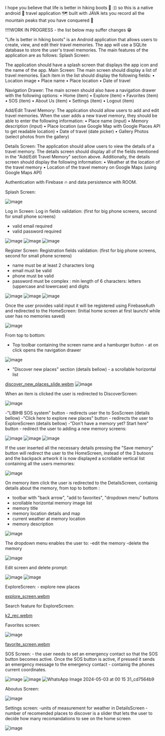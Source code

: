 I hope you believe that life is better in hiking boots 🥾 :)) so this is a native android 📱 travel application 🗺 built with JAVA lets you record all the mountain peaks that you have conquered 🗻

‼‼WORK IN PROGRESS - the list below may suffer changes 😁

"Life is better in hiking boots" is an Android application that allows users to create, view, and edit their travel memories. The app will use a SQLite database to store the user's travel memories. The main features of the application are as follows: Splash Screen:

The application should have a splash screen that displays the app icon and the name of the app.
Main Screen: The main screen should display a list of travel memories. Each item in the list should display the following fields:
• Location image 
• Place name 
• Place location 
• Date of travel

Navigation Drawer: The main screen should also have a navigation drawer with the following options: 
• Home (item) 
• Explore (item) 
• Favorites (item) 
• SOS (item) 
• About Us (item) 
• Settings (item) 
• Logout (item) 

Add/Edit Travel Memory:
The application should allow users to add and edit travel memories. When the user adds a new travel memory, they should be able to enter the following information: 
• Place name (input) 
• Memory description (input) 
• Place location (use Google Map with Google Places API to get readable location) 
• Date of travel (date picker) 
• Gallery Photos (select photos from the gallery)

Details Screen:
The application should allow users to view the details of a travel memory. The details screen should display all of the fields mentioned in the "Add/Edit Travel Memory" section above. 
Additionally, the details screen should display the following information: • Weather at the location of the travel memory • Location of the travel memory on Google Maps (using Google Maps API)

Authentication with Firebase 🔥 and data persistence with ROOM.

Splash Screen:

![image](https://github.com/SergiuDornea/LIBIHB-JAVA-TravelMemoriesApp/assets/88648596/eecb94ea-4d4b-4e61-8585-98752770f937)

Log in Screen: 
Log in fields validation: (first for big phone screens, second for small phone screens)
- valid email required
- valid password required

![image](https://github.com/SergiuDornea/LIBIHB-JAVA-TravelMemoriesApp/assets/88648596/aa61076d-4e37-4cc8-98ef-a67d4a807169) ![image](https://github.com/SergiuDornea/LIBIHB-JAVA-TravelMemoriesApp/assets/88648596/3c900da1-5a75-40ff-a335-83e6aea0c351) ![image](https://github.com/SergiuDornea/LIBIHB-JAVA-TravelMemoriesApp/assets/88648596/fa1eec16-43ab-4f4e-92a6-f05ae74bae37)

Register Screen:
Registration fields validation: (first for big phone screens, second for small phone screens)
- name must be at least 2 characters long
- email must be valid
- phone must be valid
- password must be complex : min length of 6 characters: letters (uppercase and lowercase) and digits
  
![image](https://github.com/SergiuDornea/LIBIHB-JAVA-TravelMemoriesApp/assets/88648596/a3f13f8f-6663-49f1-84b7-468c75fa9f87) ![image](https://github.com/SergiuDornea/LIBIHB-JAVA-TravelMemoriesApp/assets/88648596/4ffb11b5-7562-4420-a7d9-39ad71460f77)  ![image](https://github.com/SergiuDornea/LIBIHB-JAVA-TravelMemoriesApp/assets/88648596/57f0a222-eb25-4319-88b0-040c5ec35ea1)

 
Once the user provides valid input it will be registered using FirebaseAuth and redirected to the HomeScreen: 
(Initial home screen at first launch/ while user has no memories saved)

![image](https://github.com/SergiuDornea/LIBIHB-JAVA-TravelMemoriesApp/assets/88648596/195e3c22-d46f-4d0b-b291-e20c3dbf2ca1)

From top to bottom: 
- Top toolbar containing the screen name and a hamburger button - at on click opens the navigation drawer

![image](https://github.com/SergiuDornea/LIBIHB-JAVA-TravelMemoriesApp/assets/88648596/43b339c9-1f52-493a-b2e7-f1cb6e9f28dd)


- "Discover new places" section (details bellow) - a scrollable horizontal list

[discover_new_places_slide.webm](https://github.com/SergiuDornea/LIBIHB-JAVA-TravelMemoriesApp/assets/88648596/2250c614-eb8f-49d0-a117-9f23e2b11108)   ![image](https://github.com/SergiuDornea/LIBIHB-JAVA-TravelMemoriesApp/assets/88648596/cbbe54ff-c55e-46b5-8ce1-cfdffe5bb535)


When an item is clicked the user is redirected to DiscoverScreen:

![image](https://github.com/SergiuDornea/LIBIHB-JAVA-TravelMemoriesApp/assets/88648596/b3165fd4-1734-4d30-9ba0-e20e92ef6578)

-"LIBIHB SOS system" button - redirects user the to SosScreen (details bellow)
-"Click here to explore new places" button - redirects the user to ExploreScreen (details bellow)
-"Don't have a memory yet? Start here" button - redirect the user to adding a new memory screens:

![image](https://github.com/SergiuDornea/LIBIHB-JAVA-TravelMemoriesApp/assets/88648596/12e25cfe-c0d8-4339-9d50-d17a5599f0bb)     ![image](https://github.com/SergiuDornea/LIBIHB-JAVA-TravelMemoriesApp/assets/88648596/9c0de282-72c5-4b61-ac52-03d01a8ecddb)     ![image](https://github.com/SergiuDornea/LIBIHB-JAVA-TravelMemoriesApp/assets/88648596/1b52b8ba-e9e2-49a0-8eb2-a942a3fbf23f)

If the user inserted all the necessary details pressing the "Save memory" button will redirect the user to the HomeScreen,
instead of the 3 butoons and the backpack artwork it is now displayed a scrollable vertical list containing all the users memories:

![image](https://github.com/SergiuDornea/LIBIHB-JAVA-TravelMemoriesApp/assets/88648596/d252d519-570a-4c08-9117-2a5b58e23961)

On memory item click the user is redirected to the DetailsScreen, containig details about the memory,
from top to bottom : 
- toolbar with "back arrow", "add to favorites", "dropdown menu" buttons
- scrollable horizontal memory image list
- memory title
- memory location details and map
- current weather at memory location
- memory description

![image](https://github.com/SergiuDornea/LIBIHB-JAVA-TravelMemoriesApp/assets/88648596/26e3f7d7-c370-42ba-bbdc-191647a0b1a8)

  The dropdown menu enables the user to:
  -edit the memory
  -delete the memory
  
  ![image](https://github.com/SergiuDornea/LIBIHB-JAVA-TravelMemoriesApp/assets/88648596/b4bd268b-a800-4af6-a602-f30e78eb8391)

Edit screen and delete prompt:

![image](https://github.com/SergiuDornea/LIBIHB-JAVA-TravelMemoriesApp/assets/88648596/875f8645-80b9-4f06-bbac-9d1ef5d1a879)      ![image](https://github.com/SergiuDornea/LIBIHB-JAVA-TravelMemoriesApp/assets/88648596/3415cd7e-d8ac-4516-9fa1-e16f214e6c27)

ExploreScreen: - explore new places 

[explore_screen.webm](https://github.com/SergiuDornea/LIBIHB-JAVA-TravelMemoriesApp/assets/88648596/2b9db9a1-2608-4684-85b5-437a6dbe76d2)

Search feature for ExploreScreen: 

 [k2_rec.webm](https://github.com/SergiuDornea/LIBIHB-JAVA-TravelMemoriesApp/assets/88648596/d6039690-46f3-433a-ba20-f17999fe5b71)

Favorites screen:

![image](https://github.com/SergiuDornea/LIBIHB-JAVA-TravelMemoriesApp/assets/88648596/87ba98b0-635a-4858-b38d-6c34474e6c6b)

[favorite_screen.webm](https://github.com/SergiuDornea/LIBIHB-JAVA-TravelMemoriesApp/assets/88648596/612fe800-ba10-4899-b31f-9cf9a5d9df30)

SOS Screen: - the user needs to set an emergency contact so that the SOS button becomes active. Once the SOS button is active, if pressed it sends an emergency
message to the emergency contact - containig the phones current coordinates.

![image](https://github.com/SergiuDornea/LIBIHB-JAVA-TravelMemoriesApp/assets/88648596/252ceb05-342c-4b8f-847d-feaa2e041d4a)                 ![image](https://github.com/SergiuDornea/LIBIHB-JAVA-TravelMemoriesApp/assets/88648596/31ddc2ae-2edb-423b-804d-5b163b48caeb)   ![WhatsApp Image 2024-05-03 at 00 15 31_cd7564b9](https://github.com/SergiuDornea/LIBIHB-JAVA-TravelMemoriesApp/assets/88648596/84e5aed9-f1e9-4db2-b516-ed5e1066da10)


Aboutus Screen:

![image](https://github.com/SergiuDornea/LIBIHB-JAVA-TravelMemoriesApp/assets/88648596/09a9036f-d74f-498f-a689-4419bba13a8b)

Settings screen: 
-units of measurement for weather in DetailsScreen
-number of recomended places to discover is a slider that lets the user to decide how many recomandations to see on the home screen 

![image](https://github.com/SergiuDornea/LIBIHB-JAVA-TravelMemoriesApp/assets/88648596/0461a35c-24f7-4eac-a95d-539e2e95da7a)

